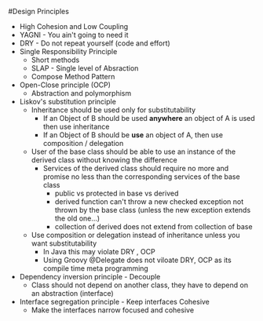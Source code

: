 #Design Principles
- High Cohesion and Low Coupling
- YAGNI - You ain't going to need it 
- DRY - Do not repeat yourself (code and effort)
- Single Responsibility Principle
	- Short methods
	- SLAP - Single level of Absraction
	- Compose Method Pattern
- Open-Close principle (OCP)
	 - Abstraction and polymorphism
- Liskov's substitution principle
	- Inheritance should be used only for substitutability
		- If an Object of B should be used **anywhere** an object of A is used then use inheritance
		- If an Object of B should be **use** an object of A, then use composition / delegation		
	- User of the base class should be able to use an instance of the derived class without knowing the difference
		- Services of the derived class should require no more and promise no less than the corresponding services of the base class
			- public vs protected in base vs derived
			- derived function can't throw a new checked exception not thrown by the base class (unless the new exception extends the old one...) 
			- collection of derived does not extend from collection of base
	- Use composition or delegation instead of inheritance unless you want substitutability
		- In Java this may violate DRY , OCP		
		- Using Groovy @Delegate does not viloate DRY, OCP as its compile time meta programming		
- Dependency inversion principle - Decouple
	- Class should not depend on another class, they have to depend on an abstraction (interface)
- Interface segregation principle - Keep interfaces Cohesive
	- Make the interfaces narrow focused and cohesive